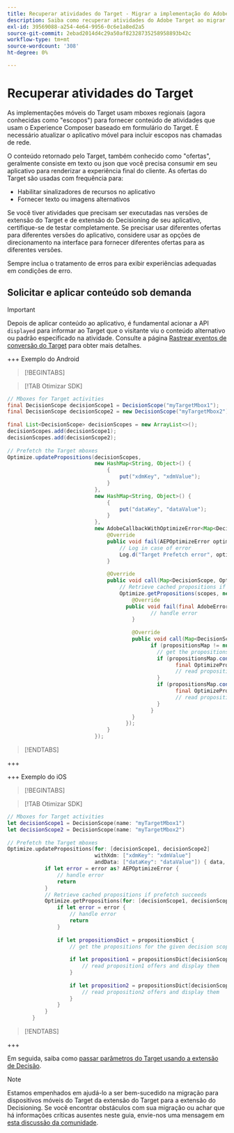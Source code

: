 ```yaml
---
title: Recuperar atividades do Target - Migrar a implementação do Adobe Target no aplicativo móvel para o Adobe Journey Optimizer - Extensão de decisão
description: Saiba como recuperar atividades do Adobe Target ao migrar do Adobe Target para a extensão móvel do Adobe Journey Optimizer - Decisioning.
exl-id: 39569088-a254-4e64-9956-0c6e1a8ed2a5
source-git-commit: 2ebad2014d4c29a50af82328735258958893b42c
workflow-type: tm+mt
source-wordcount: '308'
ht-degree: 0%

---
```


# Recuperar atividades do Target

As implementações móveis do Target usam mboxes regionais (agora conhecidas como &quot;escopos&quot;) para fornecer conteúdo de atividades que usam o Experience Composer baseado em formulário do Target. É necessário atualizar o aplicativo móvel para incluir escopos nas chamadas de rede.

O conteúdo retornado pelo Target, também conhecido como &quot;ofertas&quot;, geralmente consiste em texto ou json que você precisa consumir em seu aplicativo para renderizar a experiência final do cliente. As ofertas do Target são usadas com frequência para:

* Habilitar sinalizadores de recursos no aplicativo
* Fornecer texto ou imagens alternativos

Se você tiver atividades que precisam ser executadas nas versões de extensão do Target e de extensão do Decisioning de seu aplicativo, certifique-se de testar completamente. Se precisar usar diferentes ofertas para diferentes versões do aplicativo, considere usar as opções de direcionamento na interface para fornecer diferentes ofertas para as diferentes versões.

Sempre inclua o tratamento de erros para exibir experiências adequadas em condições de erro.


## Solicitar e aplicar conteúdo sob demanda

>[!IMPORTANT]
>
>Depois de aplicar conteúdo ao aplicativo, é fundamental acionar a API `displayed` para informar ao Target que o visitante viu o conteúdo alternativo ou padrão especificado na atividade. Consulte a página [Rastrear eventos de conversão do Target](track-events.md) para obter mais detalhes.


+++ Exemplo do Android

>[!BEGINTABS]

>[!TAB Otimizar SDK]

```Java
// Mboxes for Target activities
final DecisionScope decisionScope1 = DecisionScope("myTargetMbox1");
final DecisionScope decisionScope2 = new DecisionScope("myTargetMbox2");
 
final List<DecisionScope> decisionScopes = new ArrayList<>();
decisionScopes.add(decisionScope1);
decisionScopes.add(decisionScope2);
 
// Prefetch the Target mboxes
Optimize.updatePropositions(decisionScopes,
                            new HashMap<String, Object>() {
                                {
                                    put("xdmKey", "xdmValue");
                                }
                            },
                            new HashMap<String, Object>() {
                                {
                                    put("dataKey", "dataValue");
                                }
                            },
                            new AdobeCallbackWithOptimizeError<Map<DecisionScope, OptimizeProposition>>() {
                                @Override
                                public void fail(AEPOptimizeError optimizeError) {
                                    // Log in case of error
                                    Log.d("Target Prefetch error", optimizeError.title);
                                }
 
                                @Override
                                public void call(Map<DecisionScope, OptimizeProposition> propositionsMap) {
                                    // Retrieve cached propositions if prefetch succeeds
                                    Optimize.getPropositions(scopes, new AdobeCallbackWithError<Map<DecisionScope, OptimizeProposition>>() {
                                        @Override
                                      public void fail(final AdobeError adobeError) {
                                              // handle error
                                        }
 
                                        @Override
                                        public void call(Map<DecisionScope, OptimizeProposition> propositionsMap) {
                                              if (propositionsMap != null && !propositionsMap.isEmpty()) {
                                                // get the propositions for the given decision scopes
                                                if (propositionsMap.contains(decisionScope1)) {
                                                      final OptimizeProposition proposition1 = propsMap.get(decisionScope1)
                                                      // read proposition1 offers and display them
                                                }
                                                if (propositionsMap.contains(decisionScope2)) {
                                                      final OptimizeProposition proposition2 = propsMap.get(decisionScope2)
                                                      // read proposition2 offers and display them
                                                }
                                              }
                                        }
                                      });
                                }
                            });
```

>[!ENDTABS]

+++

+++ Exemplo do iOS

>[!BEGINTABS]

>[!TAB Otimizar SDK]

```Swift
// Mboxes for Target activities
let decisionScope1 = DecisionScope(name: "myTargetMbox1")
let decisionScope2 = DecisionScope(name: "myTargetMbox2")
 
// Prefetch the Target mboxes
Optimize.updatePropositions(for: [decisionScope1, decisionScope2]
                            withXdm: ["xdmKey": "xdmValue"]
                            andData: ["dataKey": "dataValue"]) { data, error in
            if let error = error as? AEPOptimizeError {
                // handle error
                return
            }
            // Retrieve cached propositions if prefetch succeeds
            Optimize.getPropositions(for: [decisionScope1, decisionScope2]) { propositionsDict, error in
                if let error = error {
                    // handle error
                    return
                }
 
                if let propositionsDict = propositionsDict {
                    // get the propositions for the given decision scopes
 
                    if let proposition1 = propositionsDict[decisionScope1] {
                        // read proposition1 offers and display them
                    }
 
                    if let proposition2 = propositionsDict[decisionScope2] {
                        // read proposition2 offers and display them
                    }
                }
            }
        }
```

>[!ENDTABS]

+++



Em seguida, saiba como [passar parâmetros do Target usando a extensão de Decisão](send-parameters.md).

>[!NOTE]
>
>Estamos empenhados em ajudá-lo a ser bem-sucedido na migração para dispositivos móveis do Target da extensão do Target para a extensão do Decisioning. Se você encontrar obstáculos com sua migração ou achar que há informações críticas ausentes neste guia, envie-nos uma mensagem em [esta discussão da comunidade](https://experienceleaguecommunities.adobe.com/t5/adobe-experience-platform-data/tutorial-discussion-migrate-adobe-target-to-mobile-sdk-on-edge/m-p/747484#M625).
